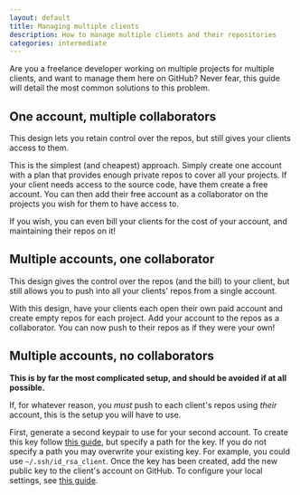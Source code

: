 ```yaml
---
layout: default
title: Managing multiple clients
description: How to manage multiple clients and their repositories
categories: intermediate
---
```


<p class="intro">Are you a freelance developer working on multiple projects for multiple clients, and want to manage them here on GitHub?  Never fear, this guide will detail the most common solutions to this problem.</p>

One account, multiple collaborators
-----------------------------------

This design lets you retain control over the repos, but still gives your clients access to them.

This is the simplest (and cheapest) approach.  Simply create one account with a plan that provides enough private repos to cover all your projects.  If your client needs access to the source code, have them create a free account.  You can then add their free account as a collaborator on the projects you wish for them to have access to.

If you wish, you can even bill your clients for the cost of your account, and maintaining their repos on it!

Multiple accounts, one collaborator
-----------------------------------

This design gives the control over the repos (and the bill) to your client, but still allows you to push into all your clients' repos from a single account.

With this design, have your clients each open their own paid account and create empty repos for each project.  Add your account to the repos as a collaborator.  You can now push to their repos as if they were your own!

Multiple accounts, no collaborators
-----------------------------------

__This is by far the most complicated setup, and should be avoided if at all possible.__

If, for whatever reason, you *must* push to each client's repos using _their_ account, this is the setup you will have to use.

First, generate a second keypair to use for your second account.  To create this key follow [this guide](/key-setup-redirect), but specify a path for the key.  If you do not specify a path you may overwrite your existing key.  For example, you could use `~/.ssh/id_rsa_client`.  Once the key has been created, add the new public key to the client's account on GitHub.  To configure your local settings, see [this guide](/multiple-keys).
